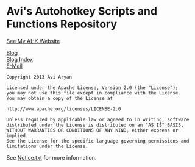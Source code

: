 Avi's Autohotkey Scripts and Functions Repository
==========================
[See My AHK Website](http://avi-aryan.github.io/Avis-Autohotkey-Repo/)  
  
[Blog](http://www.avi-win-tips.blogspot.com)  
[Blog Index](http://avi-win-tips.blogspot.com/p/my-autohotkey.html)  
[E-Mail](mailto:avi.aryan123@gmail.com)  

`Copyright 2013 Avi Aryan`  
  
`Licensed under the Apache License, Version 2.0 (the "License");`  
`you may not use this file except in compliance with the License.`  
`You may obtain a copy of the License at`  
  
`http://www.apache.org/licenses/LICENSE-2.0`  
  
`Unless required by applicable law or agreed to in writing, software`  
`distributed under the License is distributed on an "AS IS" BASIS,`  
`WITHOUT WARRANTIES OR CONDITIONS OF ANY KIND, either express or implied.`  
`See the License for the specific language governing permissions and`  
`limitations under the License.`  
  
See [Notice.txt](NOTICE.txt) for more information.  
